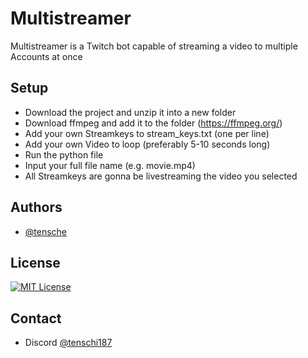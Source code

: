 # Multistreamer

Multistreamer is a Twitch bot capable of streaming a video to multiple Accounts at once

## Setup

- Download the project and unzip it into a new folder
- Download ffmpeg and add it to the folder (https://ffmpeg.org/)
- Add your own Streamkeys to stream_keys.txt (one per line)
- Add your own Video to loop (preferably 5-10 seconds long)
- Run the python file
- Input your full file name (e.g. movie.mp4)
- All Streamkeys are gonna be livestreaming the video you selected
 
## Authors

- [@tensche](https://www.github.com/tensche)

## License

[![MIT License](https://img.shields.io/badge/License-MIT-green.svg)](https://choosealicense.com/licenses/mit/)

## Contact
- Discord [@tenschi187](dsc.gg/siea)
